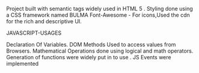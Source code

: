 Project built with semantic tags widely used in HTML 5 .
Styling done using a CSS framework named BULMA 
Font-Awesome - For icons,Used the cdn for the rich and descriptive UI.

JAVASCRIPT-USAGES

 Declaration Of Variables.
 DOM Methods Used to access values from Browsers.
 Mathematical Operations done using logical and math operators.
 Generation of functions were widely put in to use .
 JS Events were implemented
